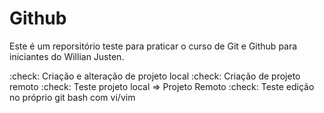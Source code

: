 # Github 

Este é um reporsitório teste para praticar o curso de Git e Github para iniciantes do Willian Justen. 

:check: Criação e alteração de projeto local
:check: Criação de projeto remoto
:check: Teste projeto local => Projeto Remoto 
:check: Teste edição no próprio git bash com vi/vim





